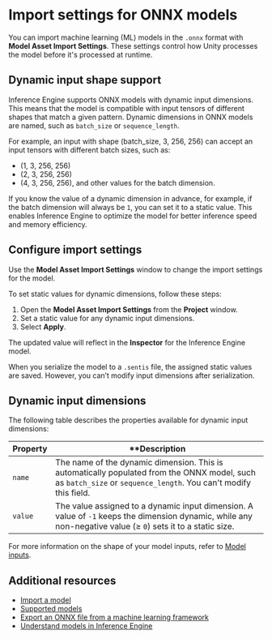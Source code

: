 # Import settings for ONNX models

You can import machine learning (ML) models in the `.onnx` format with **Model Asset Import Settings**. These settings control how Unity processes the model before it's processed at runtime.

## Dynamic input shape support

Inference Engine supports ONNX models with dynamic input dimensions. This means that the model is compatible with input tensors of different shapes that match a given pattern. Dynamic dimensions in ONNX models are named, such as `batch_size` or `sequence_length`.

For example, an input with shape (batch_size, 3, 256, 256) can accept an input tensors with different batch sizes, such as:

* (1, 3, 256, 256)
* (2, 3, 256, 256)
* (4, 3, 256, 256), and other values for the batch dimension.

If you know the value of a dynamic dimension in advance, for example, if the batch dimension will always be `1`, you can set it to a static value. This enables Inference Engine to optimize the model for better inference speed and memory efficiency.

## Configure import settings

Use the **Model Asset Import Settings** window to change the import settings for the model.

To set static values for dynamic dimensions, follow these steps:

1. Open the **Model Asset Import Settings** from the **Project** window.
2. Set a static value for any dynamic input dimensions.
3. Select **Apply**.

The updated value will reflect in the **Inspector** for the Inference Engine model.

When you serialize the model to a `.sentis` file, the assigned static values are saved. However, you can’t modify input dimensions after serialization.

## Dynamic input dimensions

The following table describes the properties available for dynamic input dimensions:

| **Property** | ****Description** |
| ------------ | ----------------- |
| `name`       | The name of the dynamic dimension. This is automatically populated from the ONNX model, such as `batch_size` or `sequence_length`. You can't modify this field. |
| `value`      | The value assigned to a dynamic input dimension. A value of `-1` keeps the dimension dynamic, while any non-negative value (≥ `0`) sets it to a static size. |

For more information on the shape of your model inputs, refer to [Model inputs](models-concept.md#model-inputs).

## Additional resources

- [Import a model](import-a-model-file.md)
- [Supported models](supported-models.md)
- [Export an ONNX file from a machine learning framework](export-convert-onnx.md)
- [Understand models in Inference Engine](models-concept.md)